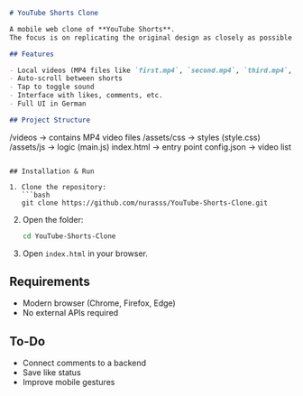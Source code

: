 
```markdown
# YouTube Shorts Clone

A mobile web clone of **YouTube Shorts**.  
The focus is on replicating the original design as closely as possible.

## Features

- Local videos (MP4 files like `first.mp4`, `second.mp4`, `third.mp4`, `fourth.mp4`)
- Auto-scroll between shorts
- Tap to toggle sound
- Interface with likes, comments, etc.
- Full UI in German

## Project Structure

```

/videos          → contains MP4 video files
/assets/css      → styles (style.css)
/assets/js       → logic (main.js)
index.html       → entry point
config.json      → video list

````

## Installation & Run

1. Clone the repository:
   ```bash
   git clone https://github.com/nurasss/YouTube-Shorts-Clone.git
````

2. Open the folder:

   ```bash
   cd YouTube-Shorts-Clone
   ```
3. Open `index.html` in your browser.

## Requirements

* Modern browser (Chrome, Firefox, Edge)
* No external APIs required

## To-Do

* Connect comments to a backend
* Save like status
* Improve mobile gestures


